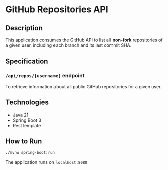 # GitHub Repositories API

## Description
This application consumes the GitHub API to list all **non-fork** repositories of a given user, including each branch and its last commit SHA.

## Specification
### `/api/repos/{username}` endpoint
To retrieve information about all public GitHub repositories for a given user.

## Technologies
- Java 21
- Spring Boot 3
- RestTemplate

## How to Run
```bash
./mvnw spring-boot:run
```
The application runs on `localhost:8080`
